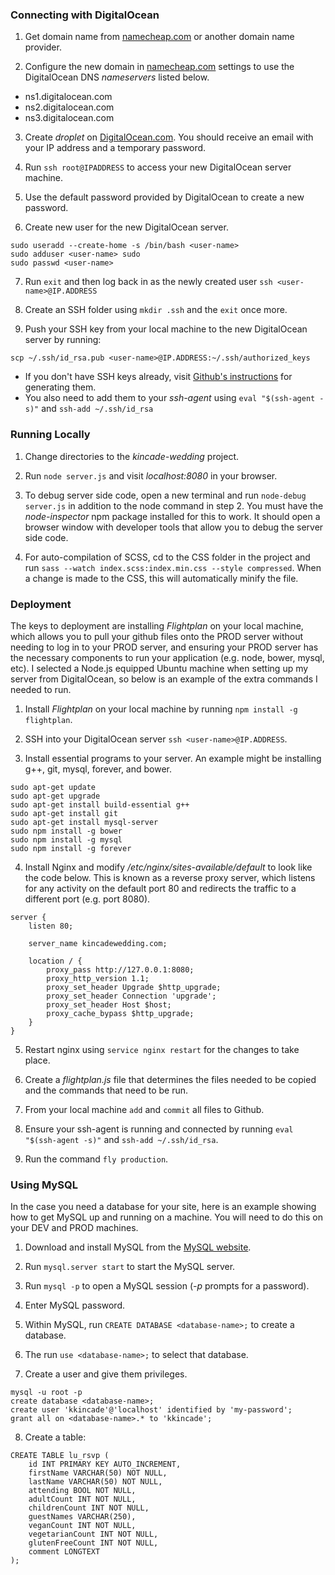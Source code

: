 ### Connecting with DigitalOcean
1. Get domain name from [namecheap.com](namecheap.com) or another domain name provider.

2. Configure the new domain in [namecheap.com](namecheap.com) settings to use the DigitalOcean DNS *nameservers* listed below.
  - ns1.digitalocean.com
  - ns2.digitalocean.com
  - ns3.digitalocean.com

3. Create *droplet* on [DigitalOcean.com](DigitalOcean.com). You should receive an email with your IP address and a temporary password.

4. Run `ssh root@IPADDRESS` to access your new DigitalOcean server machine.

5. Use the default password provided by DigitalOcean to create a new password.

6. Create new user for the new DigitalOcean server.
```
sudo useradd --create-home -s /bin/bash <user-name>
sudo adduser <user-name> sudo
sudo passwd <user-name>
```
7. Run `exit` and then log back in as the newly created user `ssh <user-name>@IP.ADDRESS`

8. Create an SSH folder using `mkdir .ssh` and the `exit` once more.

9. Push your SSH key from your local machine to the new DigitalOcean server by running:
```
scp ~/.ssh/id_rsa.pub <user-name>@IP.ADDRESS:~/.ssh/authorized_keys
```
  - If you don't have SSH keys already, visit [Github's instructions](https://help.github.com/articles/generating-an-ssh-key/) for generating them.
  - You also need to add them to your *ssh-agent* using `eval "$(ssh-agent -s)"` and `ssh-add ~/.ssh/id_rsa`

### Running Locally

1. Change directories to the *kincade-wedding* project.

2. Run `node server.js` and visit *localhost:8080* in your browser.

3. To debug server side code, open a new terminal and run `node-debug server.js` in addition to the node command in step 2. You must have the *node-inspector* npm package installed for this to work. It should open a browser window with developer tools that allow you to debug the server side code.

4. For auto-compilation of SCSS, cd to the CSS folder in the project and run `sass --watch index.scss:index.min.css --style compressed`. When a change is made to the CSS, this will automatically minify the file.

### Deployment

The keys to deployment are installing *Flightplan* on your local machine, which allows you to pull your github files onto the PROD server without needing to log in to your PROD server, and ensuring your PROD server has the necessary components to run your application (e.g. node, bower, mysql, etc). I selected a Node.js equipped Ubuntu machine when setting up my server from DigitalOcean, so below is an example of the extra commands I needed to run.


1. Install *Flightplan* on your local machine by running `npm install -g flightplan`.

2. SSH into your DigitalOcean server `ssh <user-name>@IP.ADDRESS`.

3. Install essential programs to your server. An example might be installing g++, git, mysql, forever, and bower.
```
sudo apt-get update
sudo apt-get upgrade
sudo apt-get install build-essential g++
sudo apt-get install git
sudo apt-get install mysql-server
sudo npm install -g bower
sudo npm install -g mysql
sudo npm install -g forever
```

4. Install Nginx and modify */etc/nginx/sites-available/default* to look like the code below. This is known as a reverse proxy server, which listens for any activity on the default port 80 and redirects the traffic to a different port (e.g. port 8080).
```
server {
    listen 80;

    server_name kincadewedding.com;

    location / {
        proxy_pass http://127.0.0.1:8080;
        proxy_http_version 1.1;
        proxy_set_header Upgrade $http_upgrade;
        proxy_set_header Connection 'upgrade';
        proxy_set_header Host $host;
        proxy_cache_bypass $http_upgrade;
    }
}
```

5. Restart nginx using `service nginx restart` for the changes to take place.

6. Create a *flightplan.js* file that determines the files needed to be copied and the commands that need to be run.

7. From your local machine `add` and `commit` all files to Github.

8. Ensure your ssh-agent is running and connected by running `eval "$(ssh-agent -s)"` and `ssh-add ~/.ssh/id_rsa`.

9. Run the command `fly production`.

### Using MySQL
In the case you need a database for your site, here is an example showing how to get MySQL up and running on a machine. You will need to do this on your DEV and PROD machines.

1. Download and install MySQL from the [MySQL website](https://dev.mysql.com/downloads/mysql/).

2. Run `mysql.server start` to start the MySQL server.

3. Run `mysql -p` to open a MySQL session (*-p* prompts for a password).

4. Enter MySQL password.

5. Within MySQL, run `CREATE DATABASE <database-name>;` to create a database.

6. The run `use <database-name>;` to select that database.

7. Create a user and give them privileges.
```
mysql -u root -p
create database <database-name>;
create user 'kkincade'@'localhost' identified by 'my-password';
grant all on <database-name>.* to 'kkincade';
```

8. Create a table:
```
CREATE TABLE lu_rsvp (
    id INT PRIMARY KEY AUTO_INCREMENT,
    firstName VARCHAR(50) NOT NULL,
    lastName VARCHAR(50) NOT NULL,
    attending BOOL NOT NULL,
    adultCount INT NOT NULL,
    childrenCount INT NOT NULL,
    guestNames VARCHAR(250),
    veganCount INT NOT NULL,
    vegetarianCount INT NOT NULL,
    glutenFreeCount INT NOT NULL,
    comment LONGTEXT
);
```
